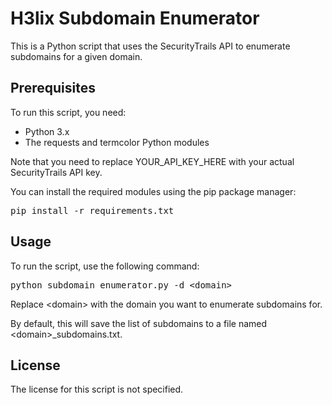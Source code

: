 <h1>H3lix Subdomain Enumerator</h1>
<p>This is a Python script that uses the SecurityTrails API to enumerate subdomains for a given domain.</p>
<h2>Prerequisites</h2>
<p>To run this script, you need:</p>
<ul>
  <li>Python 3.x</li>
  <li>The requests and termcolor Python modules</li>
</ul>
<p>Note that you need to replace YOUR_API_KEY_HERE with your actual SecurityTrails API key.</p>
<p>You can install the required modules using the pip package manager:</p>
<pre>pip install -r requirements.txt</pre>
<h2>Usage</h2>
<p>To run the script, use the following command:</p>
<pre>python subdomain_enumerator.py -d &lt;domain&gt;</pre>
<p>Replace &lt;domain&gt; with the domain you want to enumerate subdomains for.</p>
<p>By default, this will save the list of subdomains to a file named &lt;domain&gt;_subdomains.txt.</p>
<h2>License</h2>
<p>The license for this script is not specified.</p>
